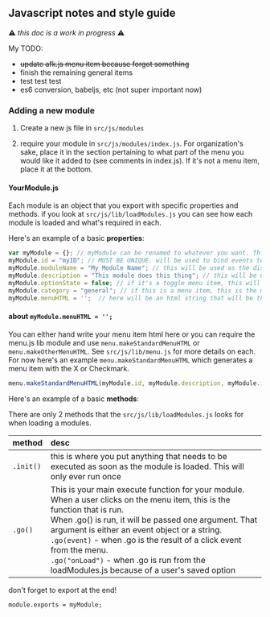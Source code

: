 ## Javascript notes and style guide

:warning: *this doc is a work in progress* :warning:

My TODO:
* ~~update afk.js menu item because forgot something~~    
* finish the remaining general items    
* test test test
* es6 conversion, babeljs, etc  (not super important now)

### Adding a new module

1. Create a new js file in `src/js/modules`

2. require your module in `src/js/modules/index.js`.  For organization's sake, place it in the section pertaining to what part of the menu you would like it added to (see comments in index.js).  If it's not a menu item, place it at the bottom.

#### YourModule.js

Each module is an object that you export with specific properties and methods. if you look at `src/js/lib/loadModules.js` you can see how each module is loaded and what's required in each.

Here's an example of a basic **properties**:

```Javascript
var myModule = {}; // myModule can be renamed to whatever you want. This is just for show.
myModule.id = "myID"; // MUST BE UNIQUE. will be used to bind events to, also #id of the menu item, also id of the module in the globalObject namespace
myModule.moduleName = "My Module Name"; // this will be used as the display text in the menu if this is a menu item
myModule.description = "This module does this thing"; // this will be used as the html title and alt attribute texts
myModule.optionState = false; // if it's a toggle menu item, this will save the on/off state of the module 
myModule.category = "general"; // if this is a menu item, this is the menu area that it will be added to
myModule.menuHTML = '';  // here will be an html string that will be the menu item.  
```

#### about `myModule.menuHTML = '';`    
You can either hand write your menu item html here or you can require the menu.js lib module and use `menu.makeStandardMenuHTML` or `menu.makeOtherMenuHTML`.  See `src/js/lib/menu.js` for more details on each.  For now here's an example `menu.makeStandardMenuHTML` which generates a menu item with the X or Checkmark.

```Javascript
menu.makeStandardMenuHTML(myModule.id, myModule.description, myModule.id, myModule.moduleName);
```

Here's an example of a basic **methods**:

There are only 2 methods that the `src/js/lib/loadModules.js` looks for when loading a modules.

|  method  | desc  |
|:---|:---|
| `.init()` | this is where you put anything that needs to be executed as soon as the module is loaded.  This will only ever run once |
| `.go()` | This is your main execute function for your module. When a user clicks on the menu item, this is the function that is run.<br>When .go() is run, it will be passed one argument.  That argument is either an event object or a string.<br>`.go(event)` - when .go is the result of a click event from the menu.<br>`.go("onLoad")` - when .go is run from the loadModules.js because of a user's saved option |

don't forget to export at the end!

`module.exports = myModule;`